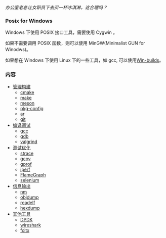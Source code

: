 
*办公室老总让女职员下去买一杯冰淇淋，这合理吗？*

### Posix for Windows

Windows 下使用 POSIX 接口工具，需要使用 Cygwin 。

如果不需要调用 POSIX 函数，则可以使用 MinGW(Minimalist GUN for Winodws)。 

如果想在 Windows 下使用 Linux 下的一些工具，如 gcc, 可以使用[Win-builds](http://win-builds.org/doku.php/download_and_installation_from_windows)。

### 内容

* [管理构建](ch01)
    * [cmake](ch01/01_cmake)
    * [make](ch01/02_make)
    * [meson](ch01/03_meson)
    * [pkg-config](ch01/04_pkg-config)
    * [ar](ch01/05_ar)
    * [git](ch01/06_git)
* [编译调试](ch02)
    * [gcc](ch02/01_gcc)
    * [gdb](ch02/02_gdb)
    * [valgrind](ch02/03_valgrind)
* [测试优化](ch03)
    * [strace](ch03/01_strace)
    * [gcov](ch03/02_gcov)
    * [gprof](ch03/03_gprof)
    * [iperf](ch03/04_iperf)
    * [FlameGraph](ch03/05_flameGraph)
    * [selenium](ch03/06_selenium)
* [信息输出](ch04)
    * [nm](ch04/01_nm)
    * [objdump](ch04/02_objdump)
    * [readelf](ch04/03_readelf)
    * [hexdump](ch04/04_hexdump)
* [其他工具](ch05)
    * [DPDK](ch05/01_dpdk)
    * [wireshark](ch05/02_wireshark)
    * [fcitx](ch05/03_fcitx)
